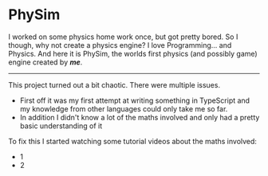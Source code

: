 # PhySim

I worked on some physics home work once, but got pretty bored. So I though, why not create a physics engine? I love Programming... and Physics. And here it is PhySim, the worlds first physics (and possibly game) engine created by ***me***.

---
This project turned out a bit chaotic. There were multiple issues.
  * First off it was my first attempt at writing something in TypeScript and my knowledge from other languages could only take me so far.
  * In addition I didn't know a lot of the maths involved and only had a pretty basic understanding of it

To fix this I started watching some tutorial videos about the maths involved:
  * 1
  * 2
